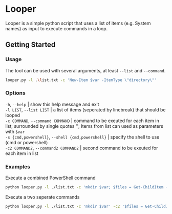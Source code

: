 # Looper

Looper is a simple python script that uses a list of items (e.g. System names) as input to execute commands in a loop.

## Getting Started

### Usage
The tool can be used with several arguments, at least `--list` and `--command`.

```bash
looper.py -l .\list.txt -c 'New-Item $var -ItemType \"directory\"'
```

### Options
  `-h`, `--help` | show this help message and exit<br>
  `-l LIST`, `--list LIST` | a list of items (seperated by linebreak) that should be looped<br>
  `-c COMMAND`, `--command COMMAND` | command to be exeuted for each item in list; surrounded by single quotes ''; Items from list can used as parameters with `$var`<br>
  `-s {cmd,powershell}`, `--shell {cmd,powershell}` | specify the shell to use (cmd or powershell)<br>
  -`c2 COMMAND2`, `--command2 COMMAND2` | second command to be exeuted for each item in list<br>

### Examples
Execute a combined PowerShell command
```bash
python looper.py -l ./list.txt -c 'mkdir $var; $files = Get-ChildItem -Path . -Filter "$var*" -File; $files | ForEach-Object { Move-Item -Path $_.FullName -Destination .\$var }' -s powershell
```

Execute a two seperate commands
```bash
python looper.py -l ./list.txt -c 'mkdir $var' -c2 '$files = Get-ChildItem -Path . -Filter "$var*" -File; $files | ForEach-Object { Move-Item -Path $_.FullName -Destination .\$var }' -s powershell
```